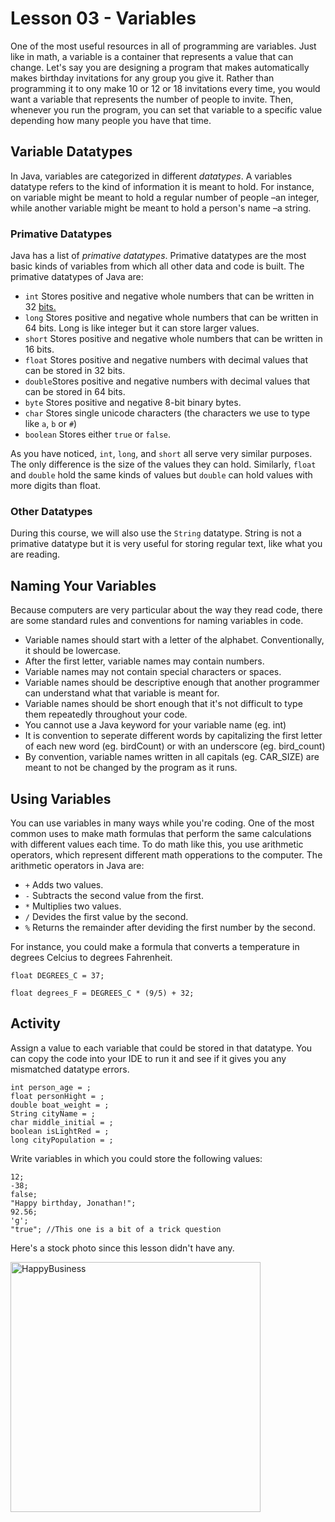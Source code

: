 # Lesson 03 - Variables

One of the most useful resources in all of programming are variables. Just like in math, a variable is a container that represents a value that can change. Let's say you are designing a program that makes automatically makes birthday invitations for any group you give it. Rather than programming it to ony make 10 or 12 or 18 invitations every time, you would want a variable that represents the number of people to invite. Then, whenever you run the program, you can set that variable to a specific value depending how many people you have that time.

## Variable Datatypes

In Java, variables are categorized in different *datatypes*. A variables datatype refers to the kind of information it is meant to hold. For instance, on variable might be meant to hold a regular number of people –an integer, while another variable might be meant to hold a person's name –a string.

### Primative Datatypes

Java has a list of *primative datatypes*. Primative datatypes are the most basic kinds of variables from which all other data and code is built. The primative datatypes of Java are:

- ```int``` Stores positive and negative whole numbers that can be written in 32 [bits.](https://www.khanacademy.org/math/algebra-home/alg-intro-to-algebra/algebra-alternate-number-bases/v/decimal-to-binary) 
-   ```long``` Stores positive and negative whole numbers that can be written in 64 bits. Long is like integer but it can store larger values.
- ```short``` Stores positive and negative whole numbers that can be written in 16 bits.
- ```float``` Stores positive and negative numbers with decimal values that can be stored in 32 bits.
- ```double```Stores positive and negative numbers with decimal values that can be stored in 64 bits.
- ```byte``` Stores positive and negative 8-bit binary bytes.
- ```char``` Stores single unicode characters (the characters we use to type like ```a```, ```b``` or ```#```)
- ```boolean``` Stores either ```true``` or ```false```.

As you  have noticed, ```int```, ```long```, and ```short``` all serve very similar purposes. The only difference is the size of the values they can hold. Similarly, ```float``` and ```double``` hold the same kinds of values but ```double``` can hold values with more digits than float.

### Other Datatypes

During this course, we will also use the ```String``` datatype. String is not a primative datatype but it is very useful for storing regular text, like what you are reading. 

## Naming Your Variables

Because computers are very particular about the way they read code, there are some standard rules and conventions for naming variables in code.

- Variable names should start with a letter of the alphabet. Conventionally, it should be lowercase.
- After the first letter, variable names may contain numbers.
- Variable names may not contain special characters or spaces.
- Variable names should be descriptive enough that another programmer can understand what that variable is meant for.
- Variable names should be short enough that it's not difficult to type them repeatedly throughout your code.
- You cannot use a Java keyword for your variable name (eg. int)
- It is convention to seperate different words by capitalizing the first letter of each new word (eg. birdCount) or with an underscore (eg. bird_count)
- By convention, variable names written in all capitals (eg. CAR_SIZE) are meant to not be changed by the program as it runs.

## Using Variables

You can use variables in many ways while you're coding. One of the most common uses to make math formulas that perform the same calculations with different values each time. To do math like this, you use arithmetic operators, which represent different math opperations to the computer. The arithmetic operators in Java are:
- ```+``` Adds two values.
- ```-``` Subtracts the second value from the first.
- ```*``` Multiplies two values.
- ```/``` Devides the first value by the second.
- ```%``` Returns the remainder after deviding the first number by the second.


For instance, you could make a formula that converts a temperature in degrees Celcius to degrees Fahrenheit.
```
float DEGREES_C = 37;

float degrees_F = DEGREES_C * (9/5) + 32;
```

## Activity

Assign a value to each variable that could be stored in that datatype. You can copy the code into your IDE to run it and see if it gives you any mismatched datatype errors.
```
int person_age = ;
float personHight = ;
double boat_weight = ;
String cityName = ;
char middle_initial = ;
boolean isLightRed = ;
long cityPopulation = ;
```
Write variables in which you could store the following values:
```
12;
-38;
false;
"Happy birthday, Jonathan!";
92.56;
'g';
"true"; //This one is a bit of a trick question
```

Here's a stock photo since this lesson didn't have any.

<img src="https://i.imgur.com/BSi7uF9.jpg" alt="HappyBusiness" width="400
"/> 
